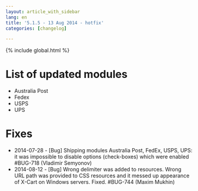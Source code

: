 ```yaml
---
layout: article_with_sidebar
lang: en
title: '5.1.5 - 13 Aug 2014 - hotfix'
categories: [changelog]

---
```


{% include global.html %}

# List of updated modules

*   Australia Post
*   Fedex
*   USPS
*   UPS

# Fixes

*   2014-07-28 - [Bug] Shipping modules Australia Post, FedEx, USPS, UPS: it was impossible to disable options (check-boxes) which were enabled #BUG-718 (Vladimir Semyonov)
*   2014-08-12 - [Bug] Wrong delimiter was added to resources. Wrong URL path was provided to CSS resources and it messed up appearance of X-Cart on Windows servers. Fixed. #BUG-744 (Maxim Mukhin)